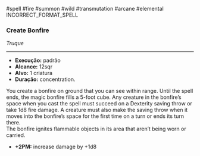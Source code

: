 #spell #fire #summon #wild #transmutation #arcane #elemental 
INCORRECT_FORMAT_SPELL
### Create Bonfire
*Truque*
___
- **Execução:** padrão
- **Alcance:** 12sqr
- **Alvo:** 1 criatura
- **Duração:** concentration.

You create a bonfire on ground that you can see within range. Until the spell ends, the magic bonfire fills a 5-foot cube. Any creature in the bonfire’s space when you cast the spell must succeed on a Dexterity saving throw or take 1d8 fire damage. A creature must also make the saving throw when it moves into the bonfire’s space for the first time on a turn or ends its turn there.  
The bonfire ignites flammable objects in its area that aren’t being worn or carried.  

- **+2PM:** increase damage by +1d8
